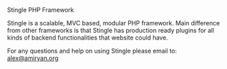Stingle PHP Framework

Stingle is a scalable, MVC based, modular PHP framework. Main difference from other frameworks is that Stingle 
has production ready plugins for all kinds of backend functionalities that website could have.


For any questions and help on using Stingle please email to: alex@amiryan.org
